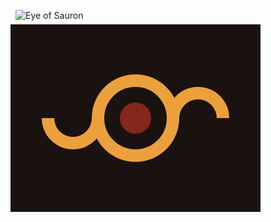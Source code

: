 ![Eye of Sauron](https://cssbattle.dev/targets/11.png)
<div class="base">
  <div class="left half-circle"></div>
  <div class="circle outer">
  	<div class="circle inner"></div>
  </div>
  <div class="right half-circle"></div>
</div>

<style>
    .base {
    transform: translate(-8px, -8px);
    display:flex;
    align-items:center;
    justify-content:center;
    position: absolute;
    width: 400px;
    height: 300px;
    background: #191210;
  }
  .half-circle {
    width: 60px;
    height: 30px; /* as the half of the width */
    border-bottom-left-radius: 80px;  /* 100px of height + 10px of border */
    border-bottom-right-radius: 80px; /* 100px of height + 10px of border */
    border: 20px solid #ECA03D;
    border-top: 0px;
  }
  .left {
    transform: translate(20px, 25px);
  }
  .right {
    transform: rotate(180deg) translate(20px, 25px);
  }
  .circle {
    border-radius:50%;
  }
  .outer {
    display:flex;
    justify-content: center;
    align-items:center;
    width: 140px;
    height: 140px;
    background: #ECA03D;
  }
  .inner {
    width:50px;
    height:50px;
    border:25px solid #191210;
    background: #84271C;
  }
</style>

